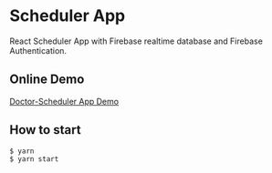 # Scheduler App
React Scheduler App with Firebase realtime database and Firebase Authentication.

## Online Demo
[Doctor-Scheduler App Demo](https://thyahan-doctor-scheduler.firebaseapp.com)


## How to start
```
$ yarn
$ yarn start
```